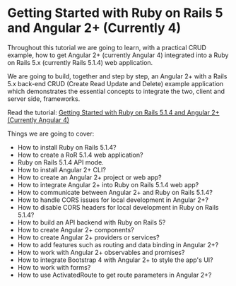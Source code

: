 # Getting Started with Ruby on Rails 5 and Angular 2+ (Currently 4)

Throughout this tutorial we are going to learn, with a practical CRUD example, how to get Angular 2+ (currently Angular 4) integrated into a Ruby on Rails 5.x (currently Rails 5.1.4) web application.

We are going to build, together and step by step, an Angular 2+ with a Rails 5.x back-end CRUD (Create Read Update and Delete) example application which demonstrates the essential concepts to integrate the two, client and server side, frameworks.


Read the tutorial: [Getting Started with Ruby on Rails 5.1.4 and Angular 2+ (Currently Angular 4)](https://www.techiediaries.com/ruby-on-rails-5-angular-2/)

Things we are going to cover:


* How to install Ruby on Rails 5.1.4?
* How to create a RoR 5.1.4 web application?
* Ruby on Rails 5.1.4 API mode.
* How to install Angular 2+ CLI?
* How to create an Angular 2+ project or web app?
* How to integrate Angular 2+ into Ruby on Rails 5.1.4 web app?
* How to communicate between Angular 2+ and Ruby on Rails 5.1.4?
* How to handle CORS issues for local development in Angular 2+?
* How to disable CORS headers for local development in Ruby on Rails 5.1.4?
* How to build an API backend with Ruby on Rails 5?
* How to create Angular 2+ components?
* How to create Angular 2+ providers or services?
* How to add features such as routing and data binding in Angular 2+?
* How to work with Angular 2+ observables and promises?
* How to integrate Bootstrap 4 with Angular 2+ to style the app's UI?
* How to work with forms?
* How to use ActivatedRoute to get route parameters in Angular 2+?